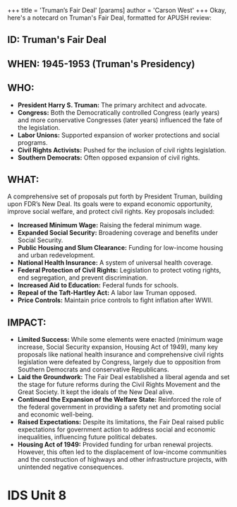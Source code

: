 +++
 title = 'Truman’s Fair Deal'
[params]
	author = 'Carson West'
+++
Okay, here's a notecard on Truman's Fair Deal, formatted for APUSH review:

## ID: Truman's Fair Deal

## WHEN: 1945-1953 (Truman's Presidency)

## WHO:
*   **President Harry S. Truman:** The primary architect and advocate.
*   **Congress:** Both the Democratically controlled Congress (early years) and more conservative Congresses (later years) influenced the fate of the legislation.
*   **Labor Unions:** Supported expansion of worker protections and social programs.
*   **Civil Rights Activists:** Pushed for the inclusion of civil rights legislation.
*   **Southern Democrats:** Often opposed expansion of civil rights.

## WHAT:

A comprehensive set of proposals put forth by President Truman, building upon FDR’s New Deal. Its goals were to expand economic opportunity, improve social welfare, and protect civil rights. Key proposals included:

*   **Increased Minimum Wage:** Raising the federal minimum wage.
*   **Expanded Social Security:** Broadening coverage and benefits under Social Security.
*   **Public Housing and Slum Clearance:** Funding for low-income housing and urban redevelopment.
*   **National Health Insurance:** A system of universal health coverage.
*   **Federal Protection of Civil Rights:** Legislation to protect voting rights, end segregation, and prevent discrimination.
*   **Increased Aid to Education:** Federal funds for schools.
*   **Repeal of the Taft-Hartley Act:**  A labor law Truman opposed.
*   **Price Controls:**  Maintain price controls to fight inflation after WWII.
## IMPACT:

*   **Limited Success:** While some elements were enacted (minimum wage increase, Social Security expansion, Housing Act of 1949), many key proposals like national health insurance and comprehensive civil rights legislation were defeated by Congress, largely due to opposition from Southern Democrats and conservative Republicans.
*   **Laid the Groundwork:** The Fair Deal established a liberal agenda and set the stage for future reforms during the Civil Rights Movement and the Great Society. It kept the ideals of the New Deal alive.
*   **Continued the Expansion of the Welfare State:** Reinforced the role of the federal government in providing a safety net and promoting social and economic well-being.
*   **Raised Expectations:** Despite its limitations, the Fair Deal raised public expectations for government action to address social and economic inequalities, influencing future political debates.
*   **Housing Act of 1949:** Provided funding for urban renewal projects. However, this often led to the displacement of low-income communities and the construction of highways and other infrastructure projects, with unintended negative consequences.

# IDS Unit 8